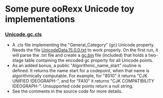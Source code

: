 # Some pure ooRexx Unicode toy implementations

### [Unicode.gc.cls](Unicode.gc.cls)

* A .cls file implementing the "General_Category" (gc) Unicode property.
  Needs the file [UnicodeData.15.0.0.txt](UnicodeData.15.0.0.txt) to work properly.
  On the first run, it will parse the .txt file and create a [gc.bin](gc.bin) file (included) that holds
  a two-stage table containing the encoded gc property for all Unicode points.
* As an added bonus, a public "Algorithmic_name_start" routine is defined. It returns the name start
  for a codepoint, when that name is algorithmically computable. For example, for "8010" it returns
  "CJK UNIFIED IDEOGRAPH-", and for "FA10" it returns "CJK COMPATIBILITY IDEOGRAPH-". Unsupported
  code points return a null string.
* See the comments in the source code for more details.
